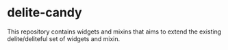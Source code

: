 delite-candy
============

This repository contains widgets and mixins that aims to extend the existing delite/deliteful set of widgets and mixin.
